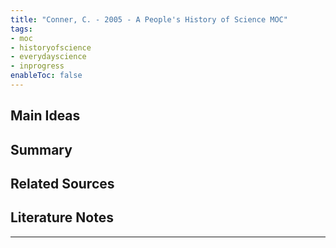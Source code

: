 ```yaml
---
title: "Conner, C. - 2005 - A People's History of Science MOC"
tags:
- moc
- historyofscience
- everydayscience
- inprogress
enableToc: false
---
```


## Main Ideas


## Summary


## Related Sources


## Literature Notes


-----------

